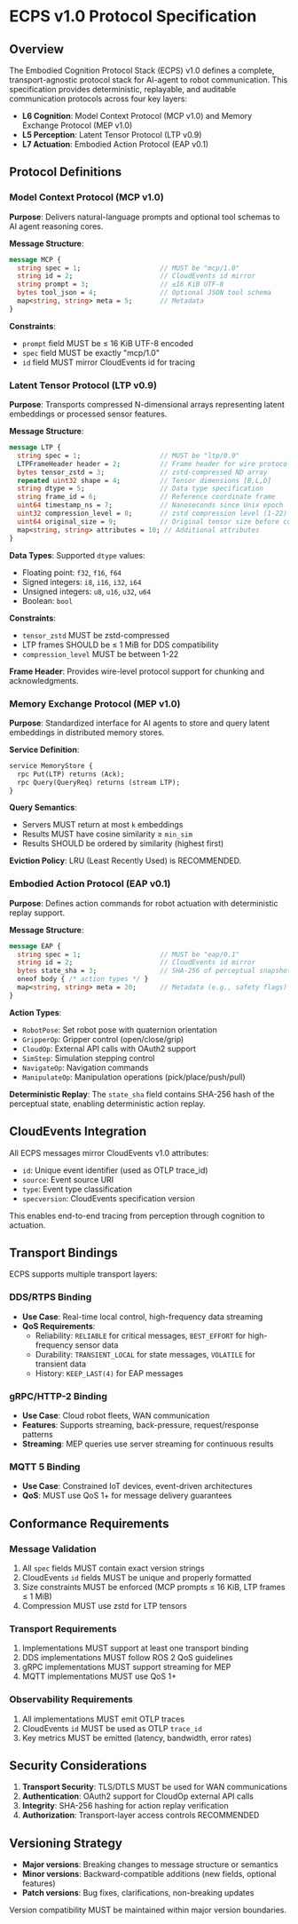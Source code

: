# ECPS v1.0 Protocol Specification

## Overview

The Embodied Cognition Protocol Stack (ECPS) v1.0 defines a complete, transport-agnostic protocol stack for AI-agent to robot communication. This specification provides deterministic, replayable, and auditable communication protocols across four key layers:

- **L6 Cognition**: Model Context Protocol (MCP v1.0) and Memory Exchange Protocol (MEP v1.0)
- **L5 Perception**: Latent Tensor Protocol (LTP v0.9)
- **L7 Actuation**: Embodied Action Protocol (EAP v0.1)

## Protocol Definitions

### Model Context Protocol (MCP v1.0)

**Purpose**: Delivers natural-language prompts and optional tool schemas to AI agent reasoning cores.

**Message Structure**:
```protobuf
message MCP {
  string spec = 1;                    // MUST be "mcp/1.0"
  string id = 2;                      // CloudEvents id mirror
  string prompt = 3;                  // ≤16 KiB UTF-8
  bytes tool_json = 4;                // Optional JSON tool schema
  map<string, string> meta = 5;       // Metadata
}
```

**Constraints**:
- `prompt` field MUST be ≤ 16 KiB UTF-8 encoded
- `spec` field MUST be exactly "mcp/1.0"
- `id` field MUST mirror CloudEvents id for tracing

### Latent Tensor Protocol (LTP v0.9)

**Purpose**: Transports compressed N-dimensional arrays representing latent embeddings or processed sensor features.

**Message Structure**:
```protobuf
message LTP {
  string spec = 1;                    // MUST be "ltp/0.9"
  LTPFrameHeader header = 2;          // Frame header for wire protocol
  bytes tensor_zstd = 3;              // zstd-compressed ND array
  repeated uint32 shape = 4;          // Tensor dimensions [B,L,D]
  string dtype = 5;                   // Data type specification
  string frame_id = 6;                // Reference coordinate frame
  uint64 timestamp_ns = 7;            // Nanoseconds since Unix epoch
  uint32 compression_level = 8;       // zstd compression level (1-22)
  uint64 original_size = 9;           // Original tensor size before compression
  map<string, string> attributes = 10; // Additional attributes
}
```

**Data Types**: Supported `dtype` values:
- Floating point: `f32`, `f16`, `f64`
- Signed integers: `i8`, `i16`, `i32`, `i64`
- Unsigned integers: `u8`, `u16`, `u32`, `u64`
- Boolean: `bool`

**Constraints**:
- `tensor_zstd` MUST be zstd-compressed
- LTP frames SHOULD be ≤ 1 MiB for DDS compatibility
- `compression_level` MUST be between 1-22

**Frame Header**: Provides wire-level protocol support for chunking and acknowledgments.

### Memory Exchange Protocol (MEP v1.0)

**Purpose**: Standardized interface for AI agents to store and query latent embeddings in distributed memory stores.

**Service Definition**:
```protobuf
service MemoryStore {
  rpc Put(LTP) returns (Ack);
  rpc Query(QueryReq) returns (stream LTP);
}
```

**Query Semantics**:
- Servers MUST return at most `k` embeddings
- Results MUST have cosine similarity ≥ `min_sim`
- Results SHOULD be ordered by similarity (highest first)

**Eviction Policy**: LRU (Least Recently Used) is RECOMMENDED.

### Embodied Action Protocol (EAP v0.1)

**Purpose**: Defines action commands for robot actuation with deterministic replay support.

**Message Structure**:
```protobuf
message EAP {
  string spec = 1;                    // MUST be "eap/0.1"
  string id = 2;                      // CloudEvents id mirror
  bytes state_sha = 3;                // SHA-256 of perceptual snapshot
  oneof body { /* action types */ }
  map<string, string> meta = 20;      // Metadata (e.g., safety flags)
}
```

**Action Types**:
- `RobotPose`: Set robot pose with quaternion orientation
- `GripperOp`: Gripper control (open/close/grip)
- `CloudOp`: External API calls with OAuth2 support
- `SimStep`: Simulation stepping control
- `NavigateOp`: Navigation commands
- `ManipulateOp`: Manipulation operations (pick/place/push/pull)

**Deterministic Replay**: The `state_sha` field contains SHA-256 hash of the perceptual state, enabling deterministic action replay.

## CloudEvents Integration

All ECPS messages mirror CloudEvents v1.0 attributes:
- `id`: Unique event identifier (used as OTLP trace_id)
- `source`: Event source URI
- `type`: Event type classification
- `specversion`: CloudEvents specification version

This enables end-to-end tracing from perception through cognition to actuation.

## Transport Bindings

ECPS supports multiple transport layers:

### DDS/RTPS Binding
- **Use Case**: Real-time local control, high-frequency data streaming
- **QoS Requirements**:
  - Reliability: `RELIABLE` for critical messages, `BEST_EFFORT` for high-frequency sensor data
  - Durability: `TRANSIENT_LOCAL` for state messages, `VOLATILE` for transient data
  - History: `KEEP_LAST(4)` for EAP messages

### gRPC/HTTP-2 Binding
- **Use Case**: Cloud robot fleets, WAN communication
- **Features**: Supports streaming, back-pressure, request/response patterns
- **Streaming**: MEP queries use server streaming for continuous results

### MQTT 5 Binding
- **Use Case**: Constrained IoT devices, event-driven architectures
- **QoS**: MUST use QoS 1+ for message delivery guarantees

## Conformance Requirements

### Message Validation
1. All `spec` fields MUST contain exact version strings
2. CloudEvents `id` fields MUST be unique and properly formatted
3. Size constraints MUST be enforced (MCP prompts ≤ 16 KiB, LTP frames ≤ 1 MiB)
4. Compression MUST use zstd for LTP tensors

### Transport Requirements
1. Implementations MUST support at least one transport binding
2. DDS implementations MUST follow ROS 2 QoS guidelines
3. gRPC implementations MUST support streaming for MEP
4. MQTT implementations MUST use QoS 1+

### Observability Requirements
1. All implementations MUST emit OTLP traces
2. CloudEvents `id` MUST be used as OTLP `trace_id`
3. Key metrics MUST be emitted (latency, bandwidth, error rates)

## Security Considerations

1. **Transport Security**: TLS/DTLS MUST be used for WAN communications
2. **Authentication**: OAuth2 support for CloudOp external API calls
3. **Integrity**: SHA-256 hashing for action replay verification
4. **Authorization**: Transport-layer access controls RECOMMENDED

## Versioning Strategy

- **Major versions**: Breaking changes to message structure or semantics
- **Minor versions**: Backward-compatible additions (new fields, optional features)
- **Patch versions**: Bug fixes, clarifications, non-breaking updates

Version compatibility MUST be maintained within major version boundaries.